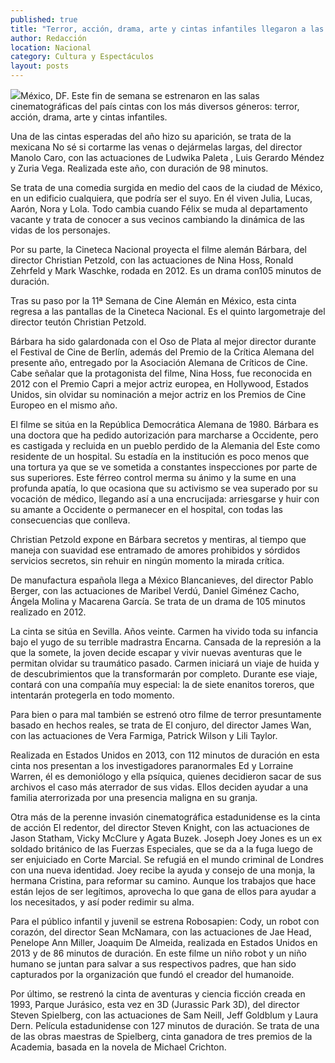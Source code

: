 ```yaml
---
published: true
title: "Terror, acción, drama, arte y cintas infantiles llegaron a las pantallas el fin de semana"
author: Redacción
location: Nacional
category: Cultura y Espectáculos
layout: posts
---
```


![](http://i.imgur.com/2gSoo0cm.jpg)México, DF. Este fin de semana se estrenaron en las salas cinematográficas del país cintas con los más diversos géneros: terror, acción, drama, arte y cintas infantiles.

Una de las cintas esperadas del año hizo su aparición, se trata de la mexicana No sé si cortarme las venas o dejármelas largas, del director Manolo Caro, con las actuaciones de Ludwika Paleta , Luis Gerardo Méndez y Zuria Vega. Realizada este año, con duración de 98 minutos.

Se trata de una comedia surgida en medio del caos de la ciudad de México, en un edificio cualquiera, que podría ser el suyo. En él viven Julia, Lucas, Aarón, Nora y Lola. Todo cambia cuando Félix se muda al departamento vacante y trata de conocer a sus vecinos cambiando la dinámica de las vidas de los personajes.

Por su parte, la Cineteca Nacional proyecta el filme alemán Bárbara, del director Christian Petzold, con las actuaciones de Nina Hoss, Ronald Zehrfeld y Mark Waschke, rodada en 2012. Es un drama con105 minutos de duración.

Tras su paso por la 11ª Semana de Cine Alemán en México, esta cinta regresa a las pantallas de la Cineteca Nacional. Es el quinto largometraje del director teutón Christian Petzold.

Bárbara ha sido galardonada con el Oso de Plata al mejor director durante el Festival de Cine de Berlín, además del Premio de la Crítica Alemana del presente año, entregado por la Asociación Alemana de Críticos de Cine. Cabe señalar que la protagonista del filme, Nina Hoss, fue reconocida en 2012 con el Premio Capri a mejor actriz europea, en Hollywood, Estados Unidos, sin olvidar su nominación a mejor actriz en los Premios de Cine Europeo en el mismo año.

El filme se sitúa en la República Democrática Alemana de 1980. Bárbara es una doctora que ha pedido autorización para marcharse a Occidente, pero es castigada y recluida en un pueblo perdido de la Alemania del Este como residente de un hospital. Su estadía en la institución es poco menos que una tortura ya que se ve sometida a constantes inspecciones por parte de sus superiores. Este férreo control merma su ánimo y la sume en una profunda apatía, lo que ocasiona que su activismo se vea superado por su vocación de médico, llegando así a una encrucijada: arriesgarse y huir con su amante a Occidente o permanecer en el hospital, con todas las consecuencias que conlleva.

Christian Petzold expone en Bárbara secretos y mentiras, al tiempo que maneja con suavidad ese entramado de amores prohibidos y sórdidos servicios secretos, sin rehuir en ningún momento la mirada crítica.

De manufactura española llega a México Blancanieves, del director Pablo Berger, con las actuaciones de Maribel Verdú, Daniel Giménez Cacho, Ángela Molina y Macarena García. Se trata de un drama de 105 minutos realizado en 2012.

La cinta se sitúa en Sevilla. Años veinte. Carmen ha vivido toda su infancia bajo el yugo de su terrible madrastra Encarna. Cansada de la represión a la que la somete, la joven decide escapar y vivir nuevas aventuras que le permitan olvidar su traumático pasado. Carmen iniciará un viaje de huida y de descubrimientos que la transformarán por completo. Durante ese viaje, contará con una compañía muy especial: la de siete enanitos toreros, que intentarán protegerla en todo momento.

Para bien o para mal también se estrenó otro filme de terror presuntamente basado en hechos reales, se trata de El conjuro, del director James Wan, con las actuaciones de Vera Farmiga, Patrick Wilson y Lili Taylor.

Realizada en Estados Unidos en 2013, con 112 minutos de duración en esta cinta nos presentan a los investigadores paranormales Ed y Lorraine Warren, él es demoniólogo y ella psíquica, quienes decidieron sacar de sus archivos el caso más aterrador de sus vidas. Ellos deciden ayudar a una familia aterrorizada por una presencia maligna en su granja.

Otra más de la perenne invasión cinematográfica estadunidense es la cinta de acción El redentor, del director Steven Knight, con las actuaciones de Jason Statham, Vicky McClure y Agata Buzek. Joseph Joey Jones es un ex soldado británico de las Fuerzas Especiales, que se da a la fuga luego de ser enjuiciado en Corte Marcial. Se refugiá en el mundo criminal de Londres con una nueva identidad. Joey recibe la ayuda y consejo de una monja, la hermana Cristina, para reformar su camino. Aunque los trabajos que hace están lejos de ser legítimos, aprovecha lo que gana de ellos para ayudar a los necesitados, y así poder redimir su alma.

Para el público infantil y juvenil se estrena Robosapien: Cody, un robot con corazón, del director Sean McNamara, con las actuaciones de Jae Head, Penelope Ann Miller, Joaquim De Almeida, realizada en Estados Unidos en 2013 y de 86 minutos de duración. En este filme un niño robot y un niño humano se juntan para salvar a sus respectivos padres, que han sido capturados por la organización que fundó el creador del humanoide.

Por último, se restrenó la cinta de aventuras y ciencia ficción creada en 1993, Parque Jurásico, esta vez en 3D (Jurassic Park 3D), del director Steven Spielberg, con las actuaciones de Sam Neill, Jeff Goldblum y Laura Dern. Película estadunidense con 127 minutos de duración. Se trata de una de las obras maestras de Spielberg, cinta ganadora de tres premios de la Academia, basada en la novela de Michael Crichton.
